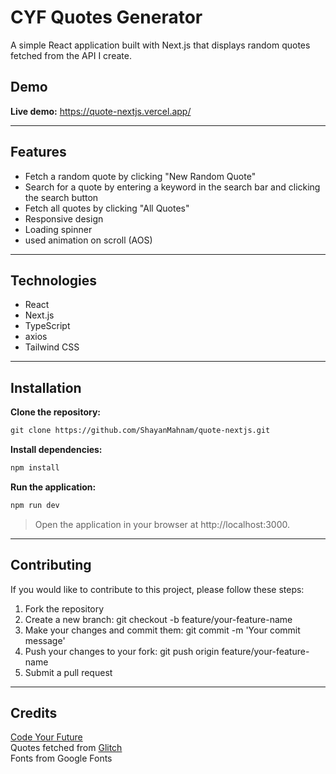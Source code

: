 
# CYF Quotes Generator
A simple React application built with Next.js that displays random quotes fetched from the API I create.

## Demo
**Live demo:** https://quote-nextjs.vercel.app/

- - - -

## Features
- Fetch a random quote by clicking "New Random Quote"
- Search for a quote by entering a keyword in the search bar and clicking the search button
- Fetch all quotes by clicking "All Quotes"
- Responsive design
- Loading spinner
- used animation on scroll (AOS)

- - - -

## Technologies
- React
- Next.js
- TypeScript
- axios
- Tailwind CSS

- - - -
## Installation
**Clone the repository:**
```html
git clone https://github.com/ShayanMahnam/quote-nextjs.git
```
**Install dependencies:**
```js
npm install
```
**Run the application:**
```js
npm run dev
```
>Open the application in your browser at http://localhost:3000.

- - - -

## Contributing
If you would like to contribute to this project, please follow these steps:

1. Fork the repository
2. Create a new branch: git checkout -b feature/your-feature-name
3. Make your changes and commit them: git commit -m 'Your commit message'
4. Push your changes to your fork: git push origin feature/your-feature-name
5. Submit a pull request

- - - -
## Credits
<a href="https://codeyourfuture.io/" target="_blank">Code Your Future</a><br>
Quotes fetched from <a href="https://glitch.com/edit/#!/shayanmahnam-quote-server" target="_blank">Glitch</a><br>
Fonts from Google Fonts

